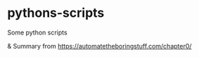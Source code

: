 # pythons-scripts
Some python scripts


& Summary from 
https://automatetheboringstuff.com/chapter0/

